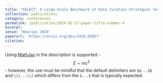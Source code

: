 ```yaml
---
title: "SELECT: A Large-Scale Benchmark of Data Curation Strategies for Image Classification"
collection: publications
category: conferences
permalink: /publication/2024-02-17-paper-title-number-4
excerpt: 
venue: 'Neurips 2024'
paperurl: 'https://arxiv.org/abs/2410.05057'
citation: 
---
```


Using [MathJax](https://www.mathjax.org/) in the description is supported - $$E=mc^2$$ - however, the use must be mindful that the default delimiters are `$$...$$` and `\\[...\\]` which differs from the `$...$` that is typically expected.
